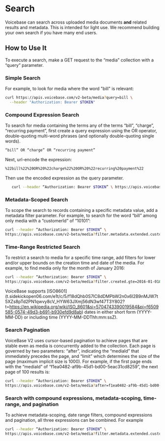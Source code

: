 # Search


Voicebase can search across uploaded media documents **and** related results and metadata.  This is intended for light use.  We recommend building your own search if you have many end users.

## How to Use It

To execute a search, make a GET request to the “media” collection with a “query” parameter.

### Simple Search

For example, to look for media where the word "bill" is relevant:

```bash
curl https://apis.voicebase.com/v2-beta/media?query=bill \
  --header "Authorization: Bearer $TOKEN"
```

### Compound Expression Search

To search for media containing the terms any of the terms “bill”, “charge”, “recurring payment”, first create a query expression using the OR operator, double-quoting multi-word phrases (and optionally double-quoting single words).

```bash
“bill” OR “charge” OR “recurring payment”
```

Next, url-encode the expression:


```bash
%22bill%22%20OR%20%22charge%22%20OR%20%22recurring%20payment%22
```

Then use the encoded expression as the query parameter.

```bash
   curl --header “Authorization: Bearer $TOKEN” \ https://apis.voicebase.com/v2-beta/media?query=%22bill%22%20OR%20%22charge%22%20OR%20%22recurring%20payment%22
```


### Metadata-Scoped Search

To scope the search to records containing a specific metadata value, add a metadata filter parameter. For example, to search for the word “bill” among only media with a “customerId” of “10101”:

```bash
curl --header “Authorization: Bearer $TOKEN” \
https://apis.voicebase.com/v2-beta/media?filter.metadata.extended.customerId=10101&query=bill
```

### Time-Range Restricted Search

To restrict a search to media for a specific time range, add filters for lower and/or upper bounds on the creation time and date of the media. For example, to find media only for the month of January 2016:

```bash
curl --header “Authorization: Bearer $TOKEN” \
https://apis.voicebase.com/v2-beta/media?filter.created.gte=2016-01-01&filter.created.lte=2016-02-01&query=bill
```

VoiceBase supports [ISO8601] (t.sidekickopen06.com/e1t/c/5/f18dQhb0S7lC8dDMPbW2n0x6l2B9nMJW7t5XZs8pTd2PN1qwvy8cV_HYW63JXmj56dN3wf47T3Y802?t=https://en.wikipedia.org/wiki/ISO_8601&si=5704743390019584&pi=f6509585-0574-49d3-b691-b930efd9d8ab) dates in either short form (YYYY-MM-DD) or including time (YYYY-MM-DDThh:mm:ssZ).

### Search Pagination

VoiceBase V2 uses cursor-based pagination to achieve pages that are stable even as media is concurrently added to the collection. Each page is governed by two parameters: “after”, indicating the “mediaId” that immediately precedes the page, and “limit” which determines the size of the page (maximum implicit size is 1000). For example, if the first page ends with the “mediaId” of “f1ea0482-af9b-45d1-bd00-5eac31cd8259”, the next page of 100 results is:

```bash
curl --header “Authorization: Bearer $TOKEN” \
https://apis.voicebase.com/v2-beta/media?after=f1ea0482-af9b-45d1-bd00-5eac31cd8259&limit=100&query=bill
```

### Search with compound expressions, metadata-scoping, time-range, and pagination

To achieve metadata-scoping, date range filters, compound expressions and pagination, all three expressions can be combined. For example

```bash
curl --header “Authorization: Bearer $TOKEN” \
https://apis.voicebase.com/v2-beta/media?filter.metadata.extended.customerId=10101&filter.created.gte=2016-01-01&filter.created.lte=2016-02-01&after=f1ea0482-af9b-45d1-bd00-5eac31cd8259&limit=100&query=%22bill%22%20OR%20%22charge%22%20OR%20%22recurring%20payment%22
```